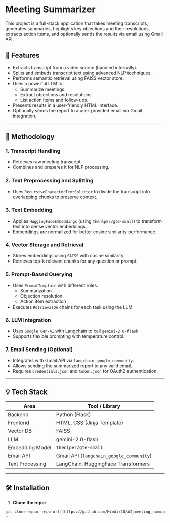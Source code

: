 # Meeting Summarizer

This project is a full-stack application that takes meeting transcripts, generates summaries, highlights key objections and their resolutions, extracts action items, and optionally sends the results via email using Gmail API.

## 🚀 Features

- Extracts transcript from a video source (handled internally).
- Splits and embeds transcript text using advanced NLP techniques.
- Performs semantic retrieval using FAISS vector store.
- Uses a powerful LLM to:
  - Summarize meetings.
  - Extract objections and resolutions.
  - List action items and follow-ups.
- Presents results in a user-friendly HTML interface.
- Optionally sends the report to a user-provided email via Gmail integration.

---

## 🧠 Methodology

### 1. **Transcript Handling**
- Retrieves raw meeting transcript.
- Combines and prepares it for NLP processing.

### 2. **Text Preprocessing and Splitting**
- Uses `RecursiveCharacterTextSplitter` to divide the transcript into overlapping chunks to preserve context.

### 3. **Text Embedding**
- Applies `HuggingFaceEmbeddings` (using `thenlper/gte-small`) to transform text into dense vector embeddings.
- Embeddings are normalized for better cosine similarity performance.

### 4. **Vector Storage and Retrieval**
- Stores embeddings using `FAISS` with cosine similarity.
- Retrieves top-k relevant chunks for any question or prompt.

### 5. **Prompt-Based Querying**
- Uses `PromptTemplate` with different roles:
  - Summarization
  - Objection resolution
  - Action item extraction
- Executes `RetrievalQA` chains for each task using the LLM.

### 6. **LLM Integration**
- Uses `Google Gen-AI` with Langchain to call `gemini-2.0-flash`.
- Supports flexible prompting with temperature control.

### 7. **Email Sending (Optional)**
- Integrates with Gmail API via `langchain_google_community`.
- Allows sending the summarized report to any valid email.
- Requires `credentials.json` and `token.json` for OAuth2 authentication.

---

## 💡 Tech Stack

| Area             | Tool / Library                         |
|------------------|----------------------------------------|
| Backend          | Python (Flask)                         |
| Frontend         | HTML, CSS (Jinja Template)             |
| Vector DB        | FAISS                                  |
| LLM              | gemini-2.0-flash            |
| Embedding Model  | `thenlper/gte-small`                   |
| Email API        | Gmail API (`langchain_google_community`) |
| Text Processing  | LangChain, HuggingFace Transformers    |

---

## 🛠️ Installation

1. **Clone the repo:**
```bash
git clone <your-repo-url](https://github.com/HimAir10/AI_meeting_summarizer.git
>

